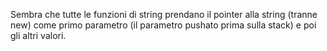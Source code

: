 Sembra che tutte le funzioni di string prendano il pointer alla string (tranne new)
come primo parametro (il parametro pushato prima sulla stack) e poi gli altri valori.